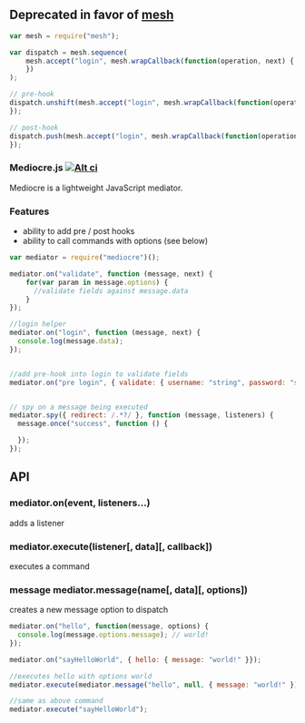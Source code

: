 ## Deprecated in favor of [mesh](https://github.com/mojo-js/mesh.js)

```javascript
var mesh = require("mesh");

var dispatch = mesh.sequence(
    mesh.accept("login", mesh.wrapCallback(function(operation, next) {
    })
);

// pre-hook
dispatch.unshift(mesh.accept("login", mesh.wrapCallback(function(operation, next) {
});

// post-hook
dispatch.push(mesh.accept("login", mesh.wrapCallback(function(operation, next) {
});
```

### Mediocre.js [![Alt ci](https://travis-ci.org/classdojo/mediocre.js.png)](https://travis-ci.org/classdojo/mediocre.js)

Mediocre is a lightweight JavaScript mediator.

### Features

- ability to add pre / post hooks
- ability to call commands with options (see below)

```javascript
var mediator = require("mediocre")();

mediator.on("validate", function (message, next) {
    for(var param in message.options) {
      //validate fields against message.data
    }
});

//login helper
mediator.on("login", function (message, next) {
  console.log(message.data);
});


//add pre-hook into login to validate fields
mediator.on("pre login", { validate: { username: "string", password: "string" }});


// spy on a message being executed
mediator.spy({ redirect: /.*?/ }, function (message, listeners) {
  message.once("success", function () {

  });
});

```


## API

### mediator.on(event, listeners...)

adds a listener

### mediator.execute(listener[, data][, callback])

executes a command

### message mediator.message(name[, data][, options])

creates a new message option to dispatch

```javascript
mediator.on("hello", function(message, options) {
  console.log(message.options.message); // world!
});

mediator.on("sayHelloWorld", { hello: { message: "world!" }});

//executes hello with options world
mediator.execute(mediator.message("hello", null, { message: "world!" }));

//same as above command
mediator.execute("sayHelloWorld");
```
